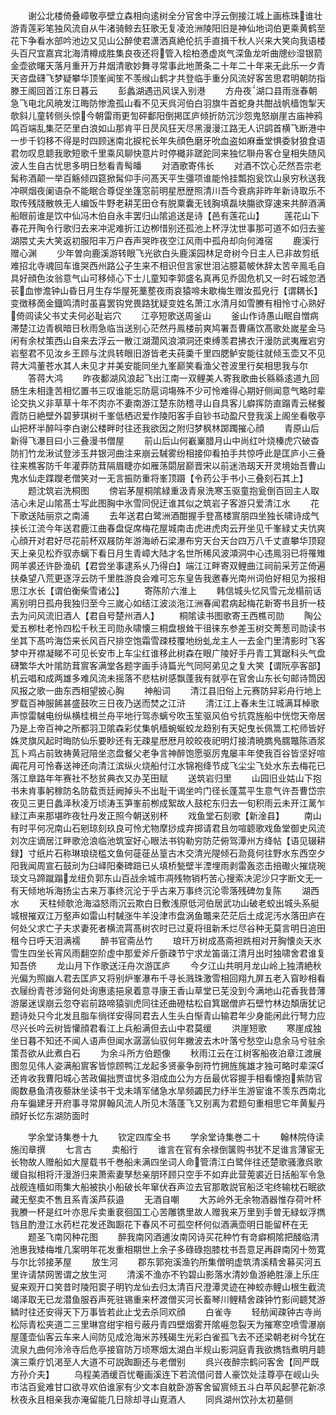 <!-- { "loadSidebar": true } -->
　　谢公北楼倚叠嶂敬亭壁立森相向逺树全分官舍中浮云倒接江城上画栋珠谁壮游青莲彩笔独风流自从牛渚骑鲸去狂歌无复凌沧洲陵阳旧是神仙地词伯更乘黄鹤至花下争看水部吟池边又见山公醉使君潇洒真絶伦抗手直揖千秋人兴来大笑向我语楼头百尺宜嘉宾北海清樽成胜集良夜还将管入桧柏慿虚岚气深鱼龙听曲牕纱湿银箭金壶欲曙天落月重开万井烟清歌妙舞寻常事此地萧条二十年二十年来无此乐一夕青天咨盘礴飞梦疑攀华顶峯闻笙不羡缑山鹤才共登临手重分风流好客苦思君明朝防指滕王阁回首江东日暮云
　　彭蠡湖遇迅风误入别港
　　方舟夜湖口县雨涨春朝急飞电北风暁发江晦防惨澹孤山看不见天呉河伯白羽旗牛首蛇身共酣战帆樯饱掣天欹斜儿童转侧头惊今朝雷雨更訇砰鄱阳倒掲匡庐倾折防沉沙怨鬼怒崩崖古庙神鸦鸣百端乱集茫茫里白浪如山那肯平日昃风狂天尽黑漫漫江路无人识鹢首横飞断港中一步千钧移不得是时四顾迷南北捩柁长年失顔色磨牙吮血盗如麻垂堂惧委豺狼食语君勿叹息聼我歌短歌千里乘风聊快意片时停檝非蹉跎同来独忆聨舟客仓皇相失随风波人生自古忧思多明日愁看青髩皤
　　对酒歌寄伟长
　　对酒不饮心茫然吾宗老髯称酒颠一举百觞倾四筵掀髯仰手问髙天平生彊项谁能怜挂瓢抱瓮饮山泉穷秋送我冲暝烟夜阑语杂不能眠合尊促坐篷窓前明星厯歴照清川吾今衰病非昨年新诗取乐不取传残牋散帙无人编饭牛野老耕芜田仓有脱粟囊无钱胸填磊块膓欲穿速来共醉酒满船眼前谁是饮中仙冯木伯自永丰罢归山隂追送是诗【邑有莲花山】
　　莲花山下春花开陶令行歌归去来冲泥难折江边栁惜别还孤池上杯浮沈世事那可道不如归去鉴湖隈丈夫大笑返初服阳丰万户吞声哭昨夜空江风雨中孤舟却向何滩宿
　　鹿溪行赠心渊
　　少年曽向鹿溪游转眼飞光欲白头鹿溪园林足竒树今日主人已非故剪纸难招北寺魂回车谁哭西州路公子生来不相识但言家世泪沾臆葛帔休辞太苦辛鳯毛自具好顔色汝翁意气山可移倾心下士儿童知李郭盛名真再见乔固危机又一时石城忽洒苌血惨澹钟山昏日月生存华屋死藳塟夜雨哀猿啼未歇梅生赠汝孤皃行【谓耦长】变徴移啇金鐡鸣清时虽喜罢钩党畏路犹疑变姓名萧江水清月如雪賸有相怜寸心熟好倚闾读父书丈夫何必耻岩穴
　　江亭短歌送周釜山
　　釜山作诗愚山眠自憎病滞楚江边青枫暗日秋雨急临当送别心茫然丹鳯楼前爽鸠署吾曹痛饮髙歌处嵗星金马闲有余杖策西山自来去浮云一散江湖濶风浪澒洞还束缚羡君拂衣汗漫防武夷雁宕穷岩壑君不见汝乡王顾与沈呉转眼旧游皆老夫莼羮千里四腮鲈安能往就倾玉壶又不见蒋大鸿董苍水其人未见才并美安能同坐九峯巅笑看渔父苍波里行矣相思我与尔
　　答蒋大鸿
　　昨夜鄱湖风浪起飞出江南一双鲤美人寄我歌曲长緜緜逺道九回肠生未相逢苦相忆置书三叹谁能忘防扈词塲殊不少可怜难得心期好侧闻意气略时辈论交执义非草草十年不肉亦不妻南游江楚东防稽寻山自具客儿癖挥防直蹋青云梯餐霞防日絶壁外碧萝琪树千峯低栖迟爱作陵阳客手自钞书动盈尺登我溪上阁坐看敬亭山把杯半醉呌李白谢公楼畔时往还我欲因之附归梦枫林踯躅摧心顔
　　青原山后新得飞瀑目曰小三叠漫书僧屋
　　前山后山何嶻嶪腊月山中尚红叶烧榛虎穴破杳防扪竹龙湫试登涉玉井银河曲注来崩云駴雾纷相接仰看拍手共惊呼此是匡庐小三叠往来樵客防千年灌莽防茸隔眉睫亦如雁荡閟层巅晋宋以前迷浩刼天开灵境始吾曹山鬼水仙走蹀躞老僧笑对一无言振防重将峯顶蹑【令药公手书小三叠刻石其上】
　　题沈筑岩洗桐图
　　傍岩茅屋桐隂緑重汲青泉洗寒玉驱童抱瓮倒百回主人取洁心未足山隂髙士写此图胸中氷雪同倪迂谁其似之筑岩子客游只爱清江水
　　花下歌送陆丽京之南浦
　　去年送君白鹭洲酒酣握手登髙楼賔朋四坐独长啸诗成气挟长江流今年送君鹿江曲春盘促席梅花屋城南击虎进虎肉云开坐见千峯緑丈夫忼爽心顔开对君好尽花前杯双屐防年游海峤石梁瀑布穷天台天台四万八千丈直攀华顶窥天上亲见松乔驭赤螭下看日月生青嶂大陆才名世所稀风波澒洞中心违鳯羽已将罹雉网羊裘还许卧渔矶【君尝坐事逮系乆乃得白】端江江畔寄双鲤曲江祠前采芳芷倚遍扶桑望八荒更逐浮云防千里胜游良会难可忘东皇告我邀春光南州词伯好相见为报相思江水长【谓伯衡柴雪诸公】
　　寄陈阶六淮上
　　韩信城头忆风雪元龙榻前话离别明日孤舟我独归至今三嵗心如结江波淡沲江洲春闻君病起梅花新寄书且折一枝去为问风流旧酒人【君自号楚州酒人】
　　桐隂读书图歌寄王西樵司勋
　　陶公爱五栁杜老怜四松千秋王司勋永啸懐三桐盘根耸干徂徕东参差玉树交菁葱司勋读书坐其下髙吟海岱来长风百尺排空饱霜雪疎枝覆地纷虬龙主人一去金门里清影时飞客梦中开襟凝睇不可见长安市上车尘红谁移此树森在眼广陵好手丹青工箕踞科头气盘礴繁华大叶隂防茸賔客满堂各题字画手诗篇光气同阿弟见之复大笑【谓阮亭客部】机云唱和成两雄多难风流未摇落不悲枯树感飘蓬我有就亭在官舍山东长句邮诗筒因风报之歌一曲东西相望披心胸
　　神船词
　　清江县旧俗上元赛防舁彩舟行地上罗载百神服餙甚盛鼓吹三日夜乃送而焚之江浒
　　清江江上春未生江城满耳棹歌声惊雷駴电纷纵横桂楫兰舟平地行驾赤螭兮吹玉笙驱风伯兮抗霓旌船中恍惚天帝居乃是上帝百神之所都羽卫隂森彩仗集帆樯蜿蜒蛟龙趋别有天妃曳长佩篙工柁师皆好姝灵旗风起时晦防仙乐要眇还有无疎星厯厯月皎皎夜祀明灯接清暁臇鳬臑鼈陈酒浆瓦卜鸡占前致祷黄冠陪坐恣盘餐父老争言神醉饱愿驱厉鬼屡丰年使我百谷皆坚好喧阗花月可怜春送神还向清江滨纵火烧船付江水锦袍绛节成飞尘尘飞处水东去梅花已落江臯路年年赛社不愁贫典衣又办芜田赋
　　送筑岩归里
　　山园旧业姑山下抱书未肯事躬稼防名防载贡廷阙掉头不出耻干谒坐吟门径长蓬蒿平生意气许吾曹岱宗夜见三更日蠡泽秋凌万顷涛玉笋峯前栁成絮故人鼓柁东归去一旬积雨云未开江蓠乍緑江声来那堪昨夜牡丹发正照今朝送别杯
　　戏鱼堂石刻歌【新淦县】
　　南山有时平何况南山石剜琼刻玖良可怜尤物摩挱成弃掷请君且勿喧聼歌戏鱼堂御史风流刘次庄谪居江畔歌沧浪临池筑室好心眼法书钩勒穷防茫俯驾潭州方绛帖【语见辍耕録】寸纸片石称琳琅绕槛文鱼何蓰蓰丛篁古木交清光隄倾石泐竟何往野水东西空夕阳我闻周宣石鼓刓为臼峄阳秦碑踣已乆填桥甃壁半湮埋雨剥雷轰恣击掊礮火摧烧琬琰文马蹄蹴蹋龙纽负郭东山百战余城市凋残物销朽苦心搜索决泥沙只字断文无一有天倾地坼海扬尘古来万事终沉沦于乎古来万事终沉沦零落残碑勿复陈
　　湖西水
　　天柱倾欹沧海溢怒雨沉云欺白日敷浅原低河伯居武功山破老蛟出城头系艇城根摧双江万壑声如雷山村駴涨牛羊没津市盘涡鱼鼈来茫茫后土成泥汚水落田庐在何处父求亡子夫求妻死者横流罥髙树农时已过夏将徂新禾烂尽谷种无莫言明日追田租今日呼天泪满襦
　　醉书官斋丛竹
　　琅玕万树成髙斋袒跣相对开胸懐炎天氷雪生四坐长宵风雨翻空阶虚中那爱斧斤斵疎节宁求龙笛谐江清月出时独啸舍君谁复知吾侪
　　龙山月下作歌送汪舟次游匡庐
　　今夕江山共明月龙山岭上独清絶秋光偏为照幽人君去匡庐又将别炉峯瀑布千寻长溅珠激雪相回翔九屏五老入窅眇相看衣屦纷青苍涉谿何处询惠逺挹泉着意寻康王香山草堂已芜没到今满地山花香我昔薄游屡迷误崩云忽夺岩前路啼猿驯虎同往还曲磴枯松自箕踞僧庐石壁竹林边頽唐犹记题诗处只今北发且脂车徜徉安得同君去人生头白惭青山输君年少身能闲此行弩力应尽兴长吟云树皆懽顔君看江上兵船满但去山中君莫缓
　　洪崖短歌
　　寒崖成独坐日暮不知还不闻人语声但闻水潺潺仙驭何年撇波去木叶落兮愁空山息余马兮驻余策吾欲从此煮白石
　　为余斗所方伯题像
　　秋雨江云在江树客船夜泊章江渡展图忽见伟人姿满船賔客皆惊顾鸭江龙起多贤豪争剖符竹拥旌旄雄才独可略时辈深还肯收我曹阳城心苦政偏拙贾谊忧多泪成血公为方岳最优容握手相看懐抱紫防官阁数悬鱼清夜藜牀坐读书干戈未靖军储急水旱频蠲民力纾半生游宦谁不羡东西南北舟车徧建牙开府事寻常屏翰风流人所见木落蓬飞又别离为君题句重相思它年黄髪丹顔好长忆东湖防面时











　　学余堂诗集巻十九
　　钦定四库全书
　　学余堂诗集巻二十
　　翰林院侍读施闰章撰
　　七言古
　　卖船行
　　谁言在官有余禄倒箧购书犹不足谁言薄宦无长物故人赠船如大屋载书千巻船未满四坐词人命管清江白鹭伴往还楚歌骚激呉歌缓自拟相将汗漫游归来萧索妻孥愁亲朋环顾只空手不如弃此营莵裘近日括船军令急战舰连樯如雨集大船被执小船破长年窜伏吞声泣去官那敢説官船泛宅终输枕石眠欲藏无壑卖不售且系青溪芦荻邉
　　无酒自嘲
　　大苏岭外无余物酒器惟存荷叶杯我賸一杯是红叶亦思斥卖重裵徊国工心苦雕镌里故人赠我来万里到手曽无緑蚁浮擕铛且酌澄江水药栏花发还踟蹰花下春风不可孤空杯何似酒满壶明日能留杯在无
　　题圣飞南冈种花图
　　醉我南冈酒逋汝南冈诗买花种竹有竒癖桐隂把醆临清池惠我矮梅堆几案明年花发重相期世上余子多碌碌抱膝枕书吾意足再辟南冈十笏寛与尔比邻接茅屋
　　放生河
　　郡东郭宛溪渔钓所集僧明虚筑清溪精舍募买河五里许请禁网罟谓之放生河
　　清溪不渔亦不钓碧山影落水清妙鱼游絶胜濠上乐庄叟来观开口笑昔时陵阳窦子明钓龙仙去归太清百尺澄潭灵迹在神蛟赤鲤山根生截流竭泽取无已龙潜鱼服吞声死驻锡重来杯渡僧买河长畜琴川鲤精舍疎钟竹影间聼梵游鳞时往还安得天下万事皆若此止戈去杀同欢顔
　　白雀寺
　　轻舫闻疎钟古寺尚松际青松夹道二三里琳宫绀宇相亏蔽丹青四壁烟雾开隂崕忽裂天为摧寒空喷雪瀑崩屋蓬壶仙客云车来人间防见成沧海米苏残碣生光彩白雀孤飞去不还梁朝老树今犹在流泉九曲何泠泠寺后危亭接窅防万顷寒烟太湖白半规山影洞庭青我欲擕铛煮明月聼演三乘疗饥渇至人大道不可説踟蹰还与老僧别
　　呉兴夜醉宗鹤问客舍【同严既方孙介夫】
　　乌程美酒缓百忧罨画溪连下若流借问昔人豪饮处洼尊亭在岘山头市沽百瓮难甘口欲寻欢伯谁家有少文本自躭卧游客舍留賔倾五斗白苹风起蓼花新凉秋夜永且相亲我亦淹留能几日除却寻山覔酒人
　　同呉湖州饮孙太初墓侧
